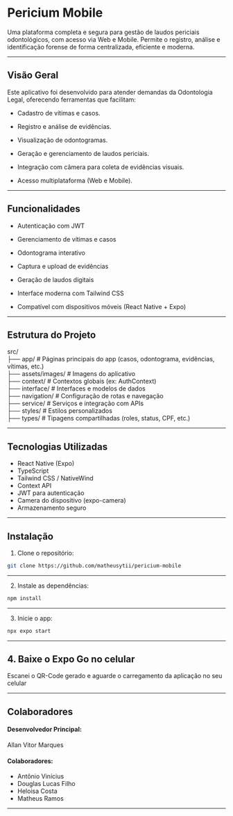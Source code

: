 
# Pericium Mobile
Uma plataforma completa e segura para gestão de laudos periciais odontológicos, com acesso via Web e Mobile.
Permite o registro, análise e identificação forense de forma centralizada, eficiente e moderna.

---
## Visão Geral
Este aplicativo foi desenvolvido para atender demandas da Odontologia Legal, oferecendo ferramentas que facilitam:
- Cadastro de vítimas e casos.
- Registro e análise de evidências.
- Visualização de odontogramas.
- Geração e gerenciamento de laudos periciais.
- Integração com câmera para coleta de evidências visuais.

- Acesso multiplataforma (Web e Mobile).

---
## Funcionalidades
- Autenticação com JWT

- Gerenciamento de vítimas e casos
- Odontograma interativo
- Captura e upload de evidências
- Geração de laudos digitais
- Interface moderna com Tailwind CSS

- Compatível com dispositivos móveis (React Native + Expo)

---
## Estrutura do Projeto
src/ <br>
├── app/                # Páginas principais do app (casos, odontograma, evidências, vítimas, etc.) <br>
├── assets/images/      # Imagens do aplicativo <br>
├── context/            # Contextos globais (ex: AuthContext) <br>
├── interface/          # Interfaces e modelos de dados <br>
├── navigation/         # Configuração de rotas e navegação <br>
├── service/            # Serviços e integração com APIs <br>
├── styles/             # Estilos personalizados <br>
├── types/              # Tipagens compartilhadas (roles, status, CPF, etc.) <br>

---
## Tecnologias Utilizadas
- React Native (Expo)
- TypeScript
- Tailwind CSS / NativeWind
- Context API
- JWT para autenticação
- Camera do dispositivo (expo-camera)
- Armazenamento seguro

---
## Instalação

1. Clone o repositório:
```bash
git clone https://github.com/matheusytii/pericium-mobile
```
---

2. Instale as dependências:
```bash
npm install
```
--- 

3. Inicie o app:

```bash
npx expo start
```
---

## 4. Baixe o Expo Go no celular <br>

Escanei o QR-Code gerado e aguarde o carregamento da aplicação no seu celular <br>

---
## Colaboradores 
#### Desenvolvedor Principal: <br>
Allan Vitor Marques <br>
#### Colaboradores: <br>
- Antônio Vinícius
- Douglas Lucas Filho
- Heloisa Costa
- Matheus Ramos
---